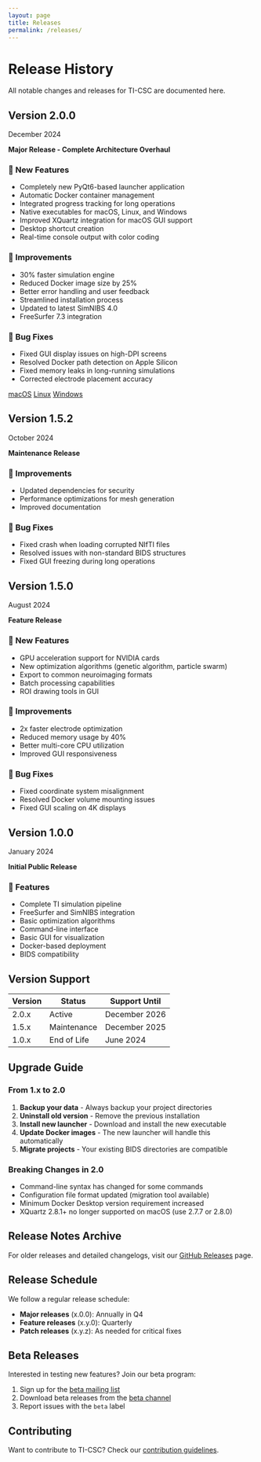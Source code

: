 ```yaml
---
layout: page
title: Releases
permalink: /releases/
---
```


# Release History

All notable changes and releases for TI-CSC are documented here.

<div class="release">
  <div class="release-header">
    <h2>Version 2.0.0</h2>
    <span class="release-date">December 2024</span>
  </div>
  
  <p><strong>Major Release - Complete Architecture Overhaul</strong></p>
  
  <h3>🎉 New Features</h3>
  <ul>
    <li>Completely new PyQt6-based launcher application</li>
    <li>Automatic Docker container management</li>
    <li>Integrated progress tracking for long operations</li>
    <li>Native executables for macOS, Linux, and Windows</li>
    <li>Improved XQuartz integration for macOS GUI support</li>
    <li>Desktop shortcut creation</li>
    <li>Real-time console output with color coding</li>
  </ul>
  
  <h3>🚀 Improvements</h3>
  <ul>
    <li>30% faster simulation engine</li>
    <li>Reduced Docker image size by 25%</li>
    <li>Better error handling and user feedback</li>
    <li>Streamlined installation process</li>
    <li>Updated to latest SimNIBS 4.0</li>
    <li>FreeSurfer 7.3 integration</li>
  </ul>
  
  <h3>🐛 Bug Fixes</h3>
  <ul>
    <li>Fixed GUI display issues on high-DPI screens</li>
    <li>Resolved Docker path detection on Apple Silicon</li>
    <li>Fixed memory leaks in long-running simulations</li>
    <li>Corrected electrode placement accuracy</li>
  </ul>
  
  <div class="release-downloads">
    <a href="https://github.com/idossha/TI-CSC-2.0/releases/download/v2.0.0/TI-CSC-macOS-universal.dmg">macOS</a>
    <a href="https://github.com/idossha/TI-CSC-2.0/releases/download/v2.0.0/TI-CSC-Linux-x86_64.AppImage">Linux</a>
    <a href="https://github.com/idossha/TI-CSC-2.0/releases/download/v2.0.0/TI-CSC-Windows-x64.exe">Windows</a>
  </div>
</div>

<div class="release">
  <div class="release-header">
    <h2>Version 1.5.2</h2>
    <span class="release-date">October 2024</span>
  </div>
  
  <p><strong>Maintenance Release</strong></p>
  
  <h3>🚀 Improvements</h3>
  <ul>
    <li>Updated dependencies for security</li>
    <li>Performance optimizations for mesh generation</li>
    <li>Improved documentation</li>
  </ul>
  
  <h3>🐛 Bug Fixes</h3>
  <ul>
    <li>Fixed crash when loading corrupted NIfTI files</li>
    <li>Resolved issues with non-standard BIDS structures</li>
    <li>Fixed GUI freezing during long operations</li>
  </ul>
</div>

<div class="release">
  <div class="release-header">
    <h2>Version 1.5.0</h2>
    <span class="release-date">August 2024</span>
  </div>
  
  <p><strong>Feature Release</strong></p>
  
  <h3>🎉 New Features</h3>
  <ul>
    <li>GPU acceleration support for NVIDIA cards</li>
    <li>New optimization algorithms (genetic algorithm, particle swarm)</li>
    <li>Export to common neuroimaging formats</li>
    <li>Batch processing capabilities</li>
    <li>ROI drawing tools in GUI</li>
  </ul>
  
  <h3>🚀 Improvements</h3>
  <ul>
    <li>2x faster electrode optimization</li>
    <li>Reduced memory usage by 40%</li>
    <li>Better multi-core CPU utilization</li>
    <li>Improved GUI responsiveness</li>
  </ul>
  
  <h3>🐛 Bug Fixes</h3>
  <ul>
    <li>Fixed coordinate system misalignment</li>
    <li>Resolved Docker volume mounting issues</li>
    <li>Fixed GUI scaling on 4K displays</li>
  </ul>
</div>

<div class="release">
  <div class="release-header">
    <h2>Version 1.0.0</h2>
    <span class="release-date">January 2024</span>
  </div>
  
  <p><strong>Initial Public Release</strong></p>
  
  <h3>🎉 Features</h3>
  <ul>
    <li>Complete TI simulation pipeline</li>
    <li>FreeSurfer and SimNIBS integration</li>
    <li>Basic optimization algorithms</li>
    <li>Command-line interface</li>
    <li>Basic GUI for visualization</li>
    <li>Docker-based deployment</li>
    <li>BIDS compatibility</li>
  </ul>
</div>

## Version Support

| Version | Status | Support Until |
|---------|--------|---------------|
| 2.0.x   | Active | December 2026 |
| 1.5.x   | Maintenance | December 2025 |
| 1.0.x   | End of Life | June 2024 |

## Upgrade Guide

### From 1.x to 2.0

1. **Backup your data** - Always backup your project directories
2. **Uninstall old version** - Remove the previous installation
3. **Install new launcher** - Download and install the new executable
4. **Update Docker images** - The new launcher will handle this automatically
5. **Migrate projects** - Your existing BIDS directories are compatible

### Breaking Changes in 2.0

- Command-line syntax has changed for some commands
- Configuration file format updated (migration tool available)
- Minimum Docker Desktop version requirement increased
- XQuartz 2.8.1+ no longer supported on macOS (use 2.7.7 or 2.8.0)

## Release Notes Archive

For older releases and detailed changelogs, visit our [GitHub Releases](https://github.com/idossha/TI-CSC-2.0/releases) page.

## Release Schedule

We follow a regular release schedule:

- **Major releases** (x.0.0): Annually in Q4
- **Feature releases** (x.y.0): Quarterly
- **Patch releases** (x.y.z): As needed for critical fixes

## Beta Releases

Interested in testing new features? Join our beta program:

1. Sign up for the [beta mailing list](https://ti-csc.org/beta)
2. Download beta releases from the [beta channel](https://github.com/idossha/TI-CSC-2.0/releases?q=prerelease%3Atrue)
3. Report issues with the `beta` label

## Contributing

Want to contribute to TI-CSC? Check our [contribution guidelines](https://github.com/idossha/TI-CSC-2.0/blob/main/CONTRIBUTING.md). 